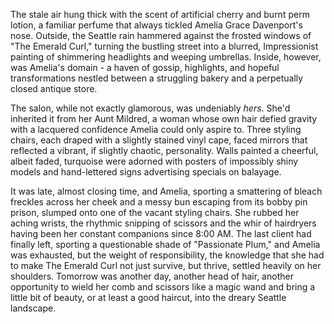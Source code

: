The stale air hung thick with the scent of artificial cherry and burnt perm lotion, a familiar perfume that always tickled Amelia Grace Davenport's nose. Outside, the Seattle rain hammered against the frosted windows of "The Emerald Curl," turning the bustling street into a blurred, Impressionist painting of shimmering headlights and weeping umbrellas. Inside, however, was Amelia's domain - a haven of gossip, highlights, and hopeful transformations nestled between a struggling bakery and a perpetually closed antique store.

The salon, while not exactly glamorous, was undeniably *hers*. She'd inherited it from her Aunt Mildred, a woman whose own hair defied gravity with a lacquered confidence Amelia could only aspire to. Three styling chairs, each draped with a slightly stained vinyl cape, faced mirrors that reflected a vibrant, if slightly chaotic, personality. Walls painted a cheerful, albeit faded, turquoise were adorned with posters of impossibly shiny models and hand-lettered signs advertising specials on balayage.

It was late, almost closing time, and Amelia, sporting a smattering of bleach freckles across her cheek and a messy bun escaping from its bobby pin prison, slumped onto one of the vacant styling chairs. She rubbed her aching wrists, the rhythmic snipping of scissors and the whir of hairdryers having been her constant companions since 8:00 AM. The last client had finally left, sporting a questionable shade of "Passionate Plum," and Amelia was exhausted, but the weight of responsibility, the knowledge that she had to make The Emerald Curl not just survive, but thrive, settled heavily on her shoulders. Tomorrow was another day, another head of hair, another opportunity to wield her comb and scissors like a magic wand and bring a little bit of beauty, or at least a good haircut, into the dreary Seattle landscape.
